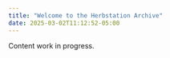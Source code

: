 ```yaml
---
title: "Welcome to the Herbstation Archive"
date: 2025-03-02T11:12:52-05:00
---
```


Content work in progress.
